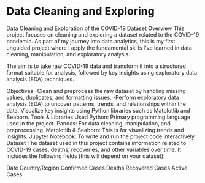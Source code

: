 # Data Cleaning and Exploring

Data Cleaning and Exploration of the COVID-19 Dataset
Overview
This project focuses on cleaning and exploring a dataset related to the COVID-19 pandemic. As part of my journey into data analytics, this is my first unguided project where I apply the fundamental skills I've learned in data cleaning, manipulation, and exploratory analysis.

The aim is to take raw COVID-19 data and transform it into a structured format suitable for analysis, followed by key insights using exploratory data analysis (EDA) techniques.

Objectives
-Clean and preprocess the raw dataset by handling missing values, duplicates, and formatting issues.
-Perform exploratory data analysis (EDA) to uncover patterns, trends, and relationships within the data.
Visualize key insights using Python libraries such as Matplotlib and Seaborn.
Tools & Libraries Used
Python: Primary programming language used in the project.
Pandas: For data cleaning, manipulation, and preprocessing.
Matplotlib & Seaborn: This is for visualizing trends and insights.
Jupyter Notebook: To write and run the project code interactively.
Dataset
The dataset used in this project contains information related to COVID-19 cases, deaths, recoveries, and other variables over time. It includes the following fields (this will depend on your dataset):

Date
Country/Region
Confirmed Cases
Deaths
Recovered Cases
Active Cases

